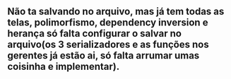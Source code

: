## Não ta salvando no arquivo, mas já tem todas as telas, polimorfismo, dependency inversion e herança só falta configurar o salvar no arquivo(os 3 serializadores e as funções nos gerentes já estão ai, só falta arrumar umas coisinha e implementar).
